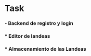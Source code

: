 # Task

### - Backend de registro y login 
### * Editor de landeas
### * Almacenamiento de las Landeas
